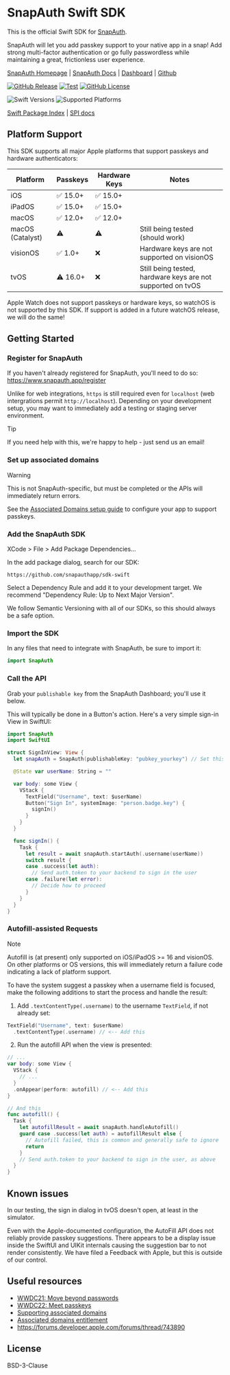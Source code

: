 # SnapAuth Swift SDK

This is the official Swift SDK for [SnapAuth](https://www.snapauth.app?utm_source=GitHub&utm_campaign=sdk&utm_content=sdk-swift).

SnapAuth will let you add passkey support to your native app in a snap!
Add strong multi-factor authentication or go fully passwordless while maintaining a great, frictionless user experience.

[SnapAuth Homepage](https://www.snapauth.app?utm_source=GitHub&utm_campaign=sdk&utm_content=sdk-swift)
| [SnapAuth Docs](https://docs.snapauth.app)
| [Dashboard](https://dashboard.snapauth.app)
| [Github](https://github.com/snapauthapp/sdk-swift)

[![GitHub Release](https://img.shields.io/github/v/release/snapauthapp/sdk-swift)](https://github.com/snapauthapp/sdk-swift/releases)
[![Test](https://github.com/snapauthapp/sdk-swift/actions/workflows/test.yml/badge.svg)](https://github.com/snapauthapp/sdk-swift/actions/workflows/test.yml)
[![GitHub License](https://img.shields.io/github/license/snapauthapp/sdk-typescript)](https://github.com/snapauthapp/sdk-swift/blob/main/LICENSE)

![Swift Versions](https://img.shields.io/endpoint?url=https%3A%2F%2Fswiftpackageindex.com%2Fapi%2Fpackages%2Fsnapauthapp%2Fsdk-swift%2Fbadge%3Ftype%3Dswift-versions)
![Supported Platforms](https://img.shields.io/endpoint?url=https%3A%2F%2Fswiftpackageindex.com%2Fapi%2Fpackages%2Fsnapauthapp%2Fsdk-swift%2Fbadge%3Ftype%3Dplatforms)

[Swift Package Index](https://swiftpackageindex.com/snapauthapp/sdk-swift)
| [SPI docs](https://swiftpackageindex.com/snapauthapp/sdk-swift/main/documentation/snapauth)

## Platform Support

This SDK supports all major Apple platforms that support passkeys and hardware authenticators:

Platform | Passkeys | Hardware Keys | Notes
--- | --- | --- | ---
iOS | ✅ 15.0+ | ✅ 15.0+ |
iPadOS | ✅ 15.0+ | ✅ 15.0+ |
macOS | ✅ 12.0+ | ✅ 12.0+ |
macOS (Catalyst) | ⚠️ | ⚠️ | Still being tested (should work)
visionOS | ✅ 1.0+ | ❌ | Hardware keys are not supported on visionOS
tvOS | ⚠️ 16.0+ | ❌ | Still being tested, hardware keys are not supported on tvOS

Apple Watch does not support passkeys or hardware keys, so watchOS is not supported by this SDK.
If support is added in a future watchOS release, we will do the same!

## Getting Started

### Register for SnapAuth

If you haven't already registered for SnapAuth, you'll need to do so: https://www.snapauth.app/register

Unlike for web integrations, `https` is still required even for `localhost` (web intergrations permit `http://localhost`).
Depending on your development setup, you may want to immediately add a testing or staging server environment.

> [!TIP]
> If you need help with this, we're happy to help - just send us an email!

### Set up associated domains

> [!WARNING]
> This is not SnapAuth-specific, but must be completed or the APIs will immediately return errors.

See the [Associated Domains setup guide](/DOMAINS.md) to configure your app to support passkeys.

### Add the SnapAuth SDK

XCode > File > Add Package Dependencies...

In the add package dialog, search for our SDK:

```
https://github.com/snapauthapp/sdk-swift
```

Select a Dependency Rule and add it to your development target.
We recommend "Dependency Rule: Up to Next Major Version".

We follow Semantic Versioning with all of our SDKs, so this should always be a safe option.

### Import the SDK

In any files that need to integrate with SnapAuth, be sure to import it:

```swift
import SnapAuth
```

### Call the API

Grab your `publishable key` from the SnapAuth Dashboard; you'll use it below.

This will typically be done in a Button's action.
Here's a very simple sign-in View in SwiftUI:

```swift
import SnapAuth
import SwiftUI

struct SignInView: View {
  let snapAuth = SnapAuth(publishableKey: "pubkey_yourkey") // Set this value!

  @State var userName: String = ""

  var body: some View {
    VStack {
      TextField("Username", text: $userName)
      Button("Sign In", systemImage: "person.badge.key") {
        signIn()
      }
    }
  }

  func signIn() {
    Task {
      let result = await snapAuth.startAuth(.username(userName))
      switch result {
      case .success(let auth):
        // Send auth.token to your backend to sign in the user
      case .failure(let error):
        // Decide how to proceed
      }
    }
  }
}
```

### Autofill-assisted Requests

> [!NOTE]
> Autofill is (at present) only supported on iOS/iPadOS >= 16 and visionOS.
> On other platforms or OS versions, this will immediately return a failure code
> indicating a lack of platform support.

To have the system suggest a passkey when a username field is focused, make the following additions to start the process and handle the result:

1. Add `.textContentType(.username)` to the username `TextField`, if not already set:

```swift
TextField("Username", text: $userName)
  .textContentType(.username) // <-- Add this
```

2. Run the autofill API when the view is presented:

```swift
// ...
var body: some View {
  VStack {
    // ...
  }
  .onAppear(perform: autofill) // <-- Add this
}

// And this
func autofill() {
  Task {
    let autofillResult = await snapAuth.handleAutofill()
    guard case .success(let auth) = autofillResult else {
      // Autofill failed, this is common and generally safe to ignore
      return
    }
    // Send auth.token to your backend to sign in the user, as above
  }
}
```

## Known issues

In our testing, the sign in dialog in tvOS doesn't open, at least in the simulator.

Even with the Apple-documented configuration, the AutoFill API does not reliably provide passkey suggestions.
There appears to be a display issue inside the SwiftUI and UIKit internals causing the suggestion bar to not render consistently.
We have filed a Feedback with Apple, but this is outside of our control.

## Useful resources

 - [WWDC21: Move beyond passwords](https://developer.apple.com/videos/play/wwdc2021/10106/)
 - [WWDC22: Meet passkeys](https://developer.apple.com/videos/play/wwdc2022/10092/)
 - [Supporting associated domains](https://developer.apple.com/documentation/xcode/supporting-associated-domains)
 - [Associated domains entitlement](https://developer.apple.com/documentation/bundleresources/entitlements/com_apple_developer_associated-domains)
 - https://forums.developer.apple.com/forums/thread/743890

## License

BSD-3-Clause
